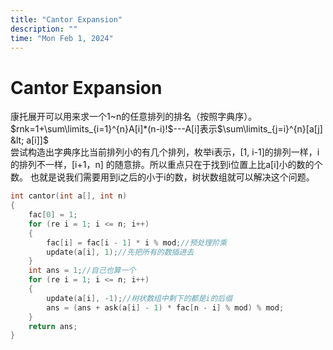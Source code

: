 ```yaml
---
title: "Cantor Expansion"
description: ""
time: "Mon Feb 1, 2024"
---
```


# Cantor Expansion

康托展开可以用来求一个1~n的任意排列的排名（按照字典序）。
$rnk=1+\sum\limits_{i=1}^{n}A[i]*(n-i)!$---A[i]表示$\sum\limits_{j=i}^{n}[a[j] &lt; a[i]]$<br />
尝试构造出字典序比当前排列小的有几个排列，枚举i表示，[1, i-1]的排列一样，i的排列不一样，[i+1，n]
的随意排。所以重点只在于找到i位置上比a[i]小的数的个数。
也就是说我们需要用到i之后的小于i的数，树状数组就可以解决这个问题。

```cpp
int cantor(int a[], int n)
{
    fac[0] = 1;
    for (re i = 1; i <= n; i++)
    {
        fac[i] = fac[i - 1] * i % mod;//预处理阶乘
        update(a[i], 1);//先把所有的数插进去
    }
    int ans = 1;//自己也算一个
    for (re i = 1; i <= n; i++)
    {
        update(a[i], -1);//树状数组中剩下的都是i的后缀
        ans = (ans + ask(a[i] - 1) * fac[n - i] % mod) % mod;
    }
    return ans;
}
```